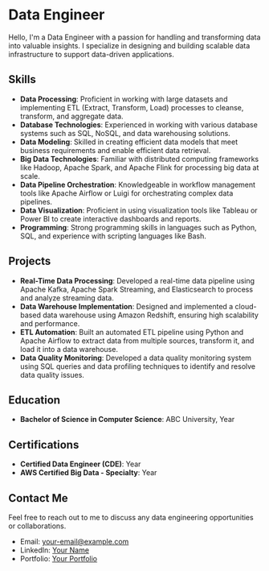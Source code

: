 # Data Engineer

Hello, I'm a Data Engineer with a passion for handling and transforming data into valuable insights. I specialize in designing and building scalable data infrastructure to support data-driven applications.

## Skills

- **Data Processing**: Proficient in working with large datasets and implementing ETL (Extract, Transform, Load) processes to cleanse, transform, and aggregate data.
- **Database Technologies**: Experienced in working with various database systems such as SQL, NoSQL, and data warehousing solutions.
- **Data Modeling**: Skilled in creating efficient data models that meet business requirements and enable efficient data retrieval.
- **Big Data Technologies**: Familiar with distributed computing frameworks like Hadoop, Apache Spark, and Apache Flink for processing big data at scale.
- **Data Pipeline Orchestration**: Knowledgeable in workflow management tools like Apache Airflow or Luigi for orchestrating complex data pipelines.
- **Data Visualization**: Proficient in using visualization tools like Tableau or Power BI to create interactive dashboards and reports.
- **Programming**: Strong programming skills in languages such as Python, SQL, and experience with scripting languages like Bash.

## Projects

- **Real-Time Data Processing**: Developed a real-time data pipeline using Apache Kafka, Apache Spark Streaming, and Elasticsearch to process and analyze streaming data.
- **Data Warehouse Implementation**: Designed and implemented a cloud-based data warehouse using Amazon Redshift, ensuring high scalability and performance.
- **ETL Automation**: Built an automated ETL pipeline using Python and Apache Airflow to extract data from multiple sources, transform it, and load it into a data warehouse.
- **Data Quality Monitoring**: Developed a data quality monitoring system using SQL queries and data profiling techniques to identify and resolve data quality issues.

## Education

- **Bachelor of Science in Computer Science**: ABC University, Year

## Certifications

- **Certified Data Engineer (CDE)**: Year
- **AWS Certified Big Data - Specialty**: Year

## Contact Me

Feel free to reach out to me to discuss any data engineering opportunities or collaborations.

- Email: [your-email@example.com](mailto:your-email@example.com)
- LinkedIn: [Your Name](https://www.linkedin.com/in/yourname)
- Portfolio: [Your Portfolio](https://your-portfolio-website.com)
